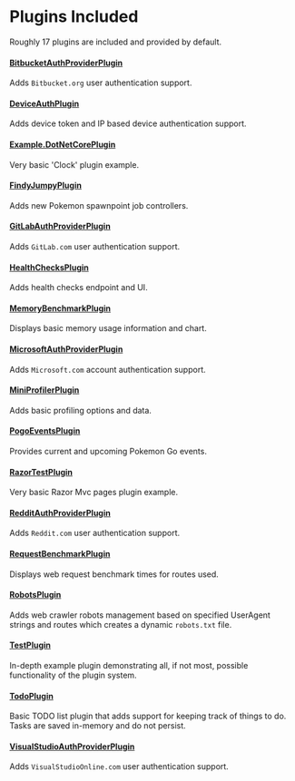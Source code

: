 # Plugins Included  

Roughly 17 plugins are included and provided by default.   

#### [BitbucketAuthProviderPlugin](../plugins/BitbucketAuthProviderPlugin.md)  
Adds `Bitbucket.org` user authentication support.  

#### [DeviceAuthPlugin](../plugins/DeviceAuthPlugin.md)  
Adds device token and IP based device authentication support.  

#### [Example.DotNetCorePlugin](../plugins/Example.DotNetCorePlugin.md)  
Very basic 'Clock' plugin example.  

#### [FindyJumpyPlugin](../plugins/FindyJumpyPlugin.md)  
Adds new Pokemon spawnpoint job controllers.  

#### [GitLabAuthProviderPlugin](../plugins/GitLabAuthProviderPlugin.md)  
Adds `GitLab.com` user authentication support.  

#### [HealthChecksPlugin](../plugins/HealthChecksPlugin.md)  
Adds health checks endpoint and UI.  

#### [MemoryBenchmarkPlugin](../plugins/MemoryBenchmarkPlugin.md)  
Displays basic memory usage information and chart.  

#### [MicrosoftAuthProviderPlugin](../plugins/MicrosoftAuthProviderPlugin.md)  
Adds `Microsoft.com` account authentication support.  

#### [MiniProfilerPlugin](../plugins/MiniProfilerPlugin.md)  
Adds basic profiling options and data.  

#### [PogoEventsPlugin](../plugins/PogoEventsPlugin.md)  
Provides current and upcoming Pokemon Go events.  

#### [RazorTestPlugin](../plugins/RazorTestPlugin.md)  
Very basic Razor Mvc pages plugin example.  

#### [RedditAuthProviderPlugin](../plugins/RedditAuthProviderPlugin.md)  
Adds `Reddit.com` user authentication support.  

#### [RequestBenchmarkPlugin](../plugins/RequestBenchmarkPlugin.md)  
Displays web request benchmark times for routes used.  

#### [RobotsPlugin](../plugins/RobotsPlugin.md)  
Adds web crawler robots management based on specified UserAgent strings and routes which creates a dynamic `robots.txt` file.  

#### [TestPlugin](../plugins/TestPlugin.md)  
In-depth example plugin demonstrating all, if not most, possible functionality of the plugin system.  

#### [TodoPlugin](../plugins/TodoPlugin.md)  
Basic TODO list plugin that adds support for keeping track of things to do. Tasks are saved in-memory and do not persist.  

#### [VisualStudioAuthProviderPlugin](../plugins/VisualStudioAuthProviderPlugin.md)  
Adds `VisualStudioOnline.com` user authentication support.  
